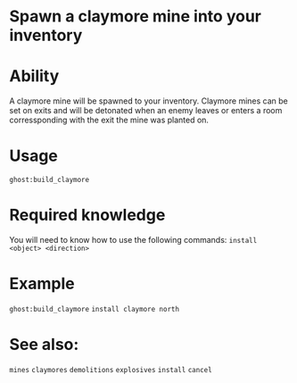 # Spawn a claymore mine into your inventory

# Ability
A claymore mine will be spawned to your inventory. Claymore mines can be set on exits and will be detonated when an enemy leaves or enters a room corressponding with the exit the mine was planted on.

# Usage
`ghost:build_claymore`

# Required knowledge
You will need to know how to use the following commands:
`install <object> <direction>`

# Example
`ghost:build_claymore`
`install claymore north`

# See also:
`mines`
`claymores`
`demolitions`
`explosives`
`install`
`cancel`
